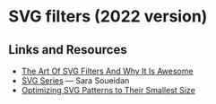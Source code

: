 # SVG filters (2022 version)

## Links and Resources

* [The Art Of SVG Filters And Why It Is Awesome](https://www.smashingmagazine.com/2015/05/why-the-svg-filter-is-awesome/)
* [SVG Series](https://www.sarasoueidan.com/blog/svg-filters-series/) &mdash; Sara Soueidan
* [Optimizing SVG Patterns to Their Smallest Size](https://css-tricks.com/optimizing-svg-patterns/)
